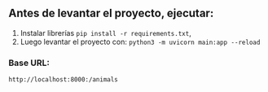 ## Antes de levantar el proyecto, ejecutar:

1. Instalar librerías `pip install -r requirements.txt`,
2. Luego levantar el proyecto con: `python3 -m uvicorn main:app --reload`

### Base URL:

`http://localhost:8000:/animals`
